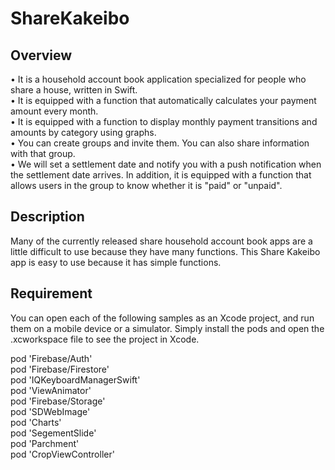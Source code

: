# ShareKakeibo

## Overview
• It is a household account book application specialized for people who share a house, written in Swift.  
• It is equipped with a function that automatically calculates your payment amount every month.  
• It is equipped with a function to display monthly payment transitions and amounts by category using graphs.  
• You can create groups and invite them. You can also share information with that group.  
• We will set a settlement date and notify you with a push notification when the settlement date arrives. In addition, it is equipped with a function that allows users in the group to know whether it is "paid" or "unpaid".  


## Description
Many of the currently released share household account book apps are a little difficult to use because they have many functions. This Share Kakeibo app is easy to use because it has simple functions.  


<!-- ## Demo
最近はアニメGIFなどを貼付けて実際の動作例を見せるプロジェクトをよく見る．頑張って拙い英語を長々と書くよりも，分かりやすいデモを準備した方が伝わりやすい．百聞は一見に如かずである．例えば，  

pearkes/gethub. 
peco/peco. 
tcnksm/cli-init. 
ユーザにツールをインストールさせることなく，使ってみたいと思わせることができる．  

自分は，アニメGIFの作成にRebuild #47で紹介されてたLICEcapを使っている．サイトを訪れるとその90年代感に驚くが，シンプルで使いやすい．  

 
 ## Usage
 ここでは，ツールを動かすためにはどのようなコマンドを用いれば良いのかを記載します。上では「動いた結果」を示しましたが，こちらは「動くための命令」を書きます。ターミナル上で引数を与える場合は，その旨も記載しておきましょう。データセットの細かい形式指定などもしておくと親切だと思います。
  -->
 
 ## Requirement
 You can open each of the following samples as an Xcode project, and run them on a mobile device or a simulator. Simply install the pods and open the .xcworkspace file to see the project in Xcode.  
 
  pod 'Firebase/Auth'<br>
  pod 'Firebase/Firestore'<br> 
  pod 'IQKeyboardManagerSwift'<br>
  pod 'ViewAnimator'<br>
  pod 'Firebase/Storage'<br> 
  pod 'SDWebImage'<br>
  pod 'Charts'<br>
  pod 'SegementSlide'<br> 
  pod 'Parchment'<br>
  pod 'CropViewController'<br>
